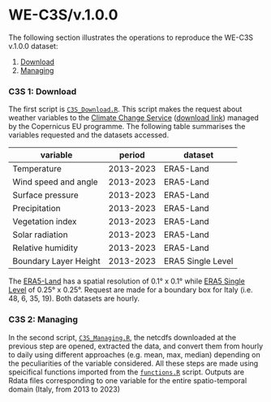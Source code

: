 # WE-C3S/v.1.0.0

The following section illustrates the operations to reproduce the WE-C3S v.1.0.0 dataset:

1. [Download](#C3S-1-Download)
2. [Managing](#C3S-2-Managing)

### C3S 1: Download

The first script is [`C3S_Download.R`](script/C3S_Download.R). This script makes the request about weather variables to the [Climate Change Service](https://cds.climate.copernicus.eu) ([download link](https://eeadmz1-cws-wp-air02-dev.azurewebsites.net/download-data/)) managed by the Copernicus EU programme. The following table summarises the variables requested and the datasets accessed.

| **variable**          | **period** | **dataset**       |
|-----------------------|------------|-------------------|
| Temperature           | 2013-2023  | ERA5-Land         |
| Wind speed and angle  | 2013-2023  | ERA5-Land         |
| Surface pressure      | 2013-2023  | ERA5-Land         |
| Precipitation         | 2013-2023  | ERA5-Land         |
| Vegetation index      | 2013-2023  | ERA5-Land         |
| Solar radiation       | 2013-2023  | ERA5-Land         |
| Relative humidity     | 2013-2023  | ERA5-Land         |
| Boundary Layer Height | 2013-2023  | ERA5 Single Level |

The [ERA5-Land](https://cds.climate.copernicus.eu/datasets/reanalysis-era5-land?tab=overview) has a spatial resolution of 0.1° x 0.1° while [ERA5 Single Level](https://cds.climate.copernicus.eu/datasets/reanalysis-era5-single-levels?tab=overview) of 0.25° x 0.25°. Request are made for a boundary box for Italy (i.e. 48, 6, 35, 19). Both datasets are hourly.

### C3S 2: Managing

In the second script, [`C3S_Managing.R`](script/C3S_Managing.R), the netcdfs downloaded at the previous step are opened, extracted the data, and convert them from hourly to daily using different approaches (e.g. mean, max, median) depending on the peculiarities of the variable considered. All these steps are made using speicifical functions imported from the [`functions.R`](script/functions.R) script. Outputs are Rdata files corresponding to one variable for the entire spatio-temporal domain (Italy, from 2013 to 2023)